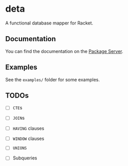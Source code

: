# deta

A functional database mapper for Racket.

## Documentation

You can find the documentation on the [Package Server][docs].

## Examples

See the `examples/` folder for some examples.

## TODOs

* [ ] `CTE`s
* [ ] `JOIN`s
* [ ] `HAVING` clauses
* [ ] `WINDOW` clauses
* [ ] `UNIONS`
* [ ] Subqueries


[docs]: https://docs.racket-lang.org/deta/index.html

